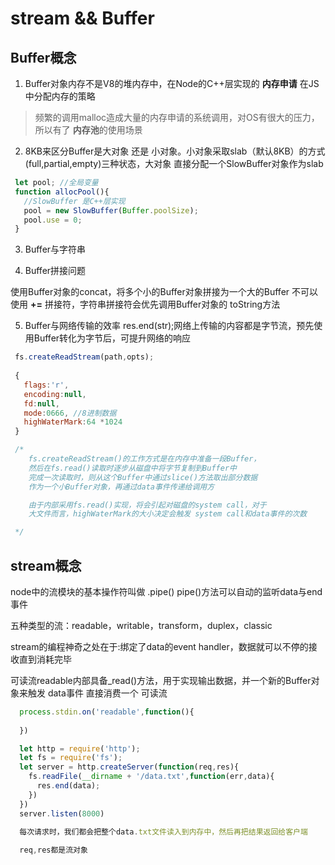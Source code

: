 # stream && Buffer

## Buffer概念
1. Buffer对象内存不是V8的堆内存中，在Node的C++层实现的 **内存申请** 在JS中分配内存的策略

> 频繁的调用malloc造成大量的内存申请的系统调用，对OS有很大的压力，所以有了 **内存池**的使用场景

2. 8KB来区分Buffer是大对象 还是 小对象。小对象采取slab（默认8KB）的方式(full,partial,empty)三种状态，大对象 直接分配一个SlowBuffer对象作为slab

```javascript
 let pool; //全局变量
 function allocPool(){
   //SlowBuffer 是C++层实现
   pool = new SlowBuffer(Buffer.poolSize);
   pool.use = 0;
 }
```
3. Buffer与字符串

4. Buffer拼接问题

使用Buffer对象的concat，将多个小的Buffer对象拼接为一个大的Buffer
不可以使用 **+=** 拼接符，字符串拼接符会优先调用Buffer对象的 toString方法

5. Buffer与网络传输的效率
res.end(str);网络上传输的内容都是字节流，预先使用Buffer转化为字节后，可提升网络的响应

```javascript
 fs.createReadStream(path,opts);
 
 {
   flags:'r',
   encoding:null,
   fd:null,
   mode:0666, //8进制数据
   highWaterMark:64 *1024
 }

 /*
    fs.createReadStream()的工作方式是在内存中准备一段Buffer，
    然后在fs.read()读取时逐步从磁盘中将字节复制到Buffer中
    完成一次读取时，则从这个Buffer中通过slice()方法取出部分数据
    作为一个小Buffer对象，再通过data事件传递给调用方

    由于内部采用fs.read()实现，将会引起对磁盘的system call，对于
    大文件而言，highWaterMark的大小决定会触发 system call和data事件的次数

 */
```

## stream概念

node中的流模块的基本操作符叫做 .pipe()
pipe()方法可以自动的监听data与end事件


五种类型的流：readable，writable，transform，duplex，classic

stream的编程神奇之处在于:绑定了data的event handler，数据就可以不停的接收直到消耗完毕

可读流readable内部具备_read()方法，用于实现输出数据，并一个新的Buffer对象来触发 data事件
直接消费一个 可读流
```javascript
  process.stdin.on('readable',function(){
    
  })
```

```javascript
  let http = require('http');
  let fs = require('fs');
  let server = http.createServer(function(req,res){
    fs.readFile(__dirname + '/data.txt',function(err,data){
      res.end(data); 
    })
  })
  server.listen(8000)
  
  每次请求时，我们都会把整个data.txt文件读入到内存中，然后再把结果返回给客户端

  req,res都是流对象
```